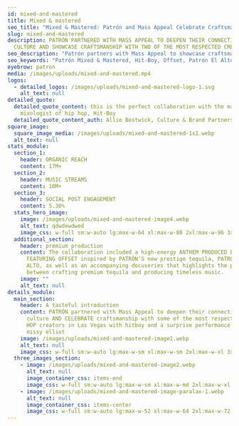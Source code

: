 ```yaml
---
id: mixed-and-mastered
title: Mixed & mastered
seo_title: "Mixed & Mastered: Patrón and Mass Appeal Celebrate Craftsmanship in Hip Hop"
slug: mixed-and-mastered
description: PATRÓN PARTNERED WITH MASS APPEAL TO DEEPEN THEIR CONNECTION TO THE
  CULTURE AND SHOWCASE CRAFTSMANSHIP WITH TWO OF THE MOST RESPECTED CREATORS.
seo_description: "Patrón partners with Mass Appeal to showcase craftsmanship with Hit-Boy and Offset, blending premium tequila and timeless hip hop in the Mixed & Mastered campaign."
seo_keywords: "Patrón Mixed & Mastered, Hit-Boy, Offset, Patrón El Alto, premium tequila, hip hop craftsmanship, Mass Appeal collaboration, music and tequila, Missy Elliot performance"
eyebrow: patron
media: /images/uploads/mixed-and-mastered.mp4
logos:
  - detailed_logos: /images/uploads/mixed-and-mastered-logo-1.svg
    alt_text: null
detailed_quote:
  detailed_quote_content: this is the perfect collaboration with the master
    mixologist of hip hop, Hit-Boy
  detailed_quote_content_auth: Allie Bostwick, Culture & Brand Partnerships
square_image:
  square_image_media: /images/uploads/mixed-and-mastered-1x1.webp
  alt_text: null
stats_module:
  section_1:
    header: ORGANIC REACH
    content: 17M+
  section_2:
    header: MUSIC STREAMS
    content: 10M+
  section_3:
    header: SOCIAL POST ENGAGEMENT
    content: 5.30%
  stats_hero_image:
    image: /images/uploads/mixed-and-mastered-image4.webp
    alt_text: qdwdewdwed
    image_css: w-full sm:w-auto lg:max-w-64 xl:max-w-80 2xl:max-w-96 3xl:max-w-lg	
  additional_section:
    header: premium production
    content: The collaboration included a high-energy ANTHEM PRODUCED BY HITBOY
      FEATURING OFFSET inspired by PATRÓN’S new prestige tequila, PATRÓN EL
      ALTO, as well as an accompanying docuseries that highlights the parallels
      between crafting premium tequila and producing timeless music.
    image: ""
    alt_text: null
details_module:
  main_section:
    header: A tasteful introduction
    content: PATRÓN partnered with Mass Appeal to deepen their connection to the
      culture AND CELEBRATE craftsmanship with some of the most respected HIP
      HOP creators in Las Vegas with hitboy and a surprise performance from
      missy elliot
    image: /images/uploads/mixed-and-mastered-image1.webp
    alt_text: null
    image_css: w-full sm:w-auto lg:max-w-sm xl:max-w-sm 2xl:max-w-xl 3xl:max-w-2xl
  three_images_section:
    - image: /images/uploads/mixed-and-mastered-image2.webp
      alt_text: null
      image_container_css: items-end 
      image_css: w-full sm:w-auto lg:max-w-sm xl:max-w-md 2xl:max-w-xl 3xl:max-w-3xl	
    - image: /images/uploads/mixed-and-mastered-image-paralax-1.webp
      alt_text: null
      image_container_css: items-center 
      image_css: w-full sm:w-auto lg:max-w-52 xl:max-w-64 2xl:max-w-72 3xl:max-w-sm	
---
```

